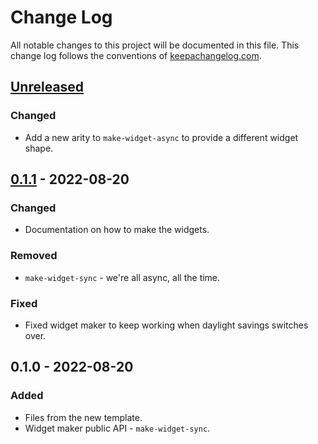 # Change Log
All notable changes to this project will be documented in this file. This change log follows the conventions of [keepachangelog.com](http://keepachangelog.com/).

## [Unreleased]
### Changed
- Add a new arity to `make-widget-async` to provide a different widget shape.

## [0.1.1] - 2022-08-20
### Changed
- Documentation on how to make the widgets.

### Removed
- `make-widget-sync` - we're all async, all the time.

### Fixed
- Fixed widget maker to keep working when daylight savings switches over.

## 0.1.0 - 2022-08-20
### Added
- Files from the new template.
- Widget maker public API - `make-widget-sync`.

[Unreleased]: https://github.com/ezcocoa/excel-to-strigs/compare/0.1.1...HEAD
[0.1.1]: https://github.com/ezcocoa/excel-to-strigs/compare/0.1.0...0.1.1
